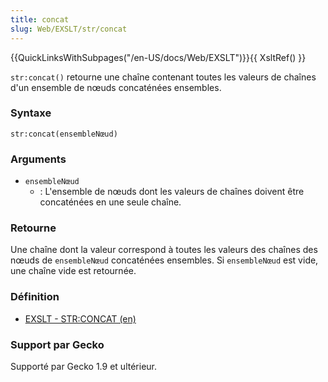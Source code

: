 ```yaml
---
title: concat
slug: Web/EXSLT/str/concat
---
```


{{QuickLinksWithSubpages("/en-US/docs/Web/EXSLT")}}{{ XsltRef() }}

`str:concat()` retourne une chaîne contenant toutes les valeurs de chaînes d'un ensemble de nœuds concaténées ensembles.

### Syntaxe

```
str:concat(ensembleNœud)
```

### Arguments

- `ensembleNœud`
  - : L'ensemble de nœuds dont les valeurs de chaînes doivent être concaténées en une seule chaîne.

### Retourne

Une chaîne dont la valeur correspond à toutes les valeurs des chaînes des nœuds de `ensembleNœud` concaténées ensembles. Si `ensembleNœud` est vide, une chaîne vide est retournée.

### Définition

- [EXSLT - STR:CONCAT (en)](http://www.exslt.org/str/functions/concat/)

### Support par Gecko

Supporté par Gecko 1.9 et ultérieur.
